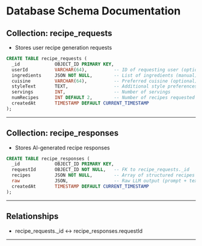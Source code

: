 
# Database Schema Documentation
## Collection: recipe_requests
- Stores user recipe generation requests
```sql
CREATE TABLE recipe_requests (
  _id             OBJECT_ID PRIMARY KEY,
  userId          VARCHAR(64),          -- ID of requesting user (optional)
  ingredients     JSON NOT NULL,        -- List of ingredients (manual)
  cuisine         VARCHAR(64),          -- Preferred cuisine (optional)
  styleText       TEXT,                 -- Additional style preferences
  servings        INT,                  -- Number of servings
  numRecipes      INT DEFAULT 2,        -- Number of recipes requested (1–4)
  createdAt       TIMESTAMP DEFAULT CURRENT_TIMESTAMP
);
```
------------------------------------------------------
## Collection: recipe_responses
- Stores AI-generated recipe responses
```sql
CREATE TABLE recipe_responses (
  _id             OBJECT_ID PRIMARY KEY,
  requestId       OBJECT_ID NOT NULL,   -- FK to recipe_requests._id
  recipes         JSON NOT NULL,        -- Array of structured recipes
  raw             JSON,                 -- Raw LLM output (prompt + text)
  createdAt       TIMESTAMP DEFAULT CURRENT_TIMESTAMP
);
```
------------------------------------------------------
## Relationships
- recipe_requests._id    ↔ recipe_responses.requestId
------------------------------------------------------
